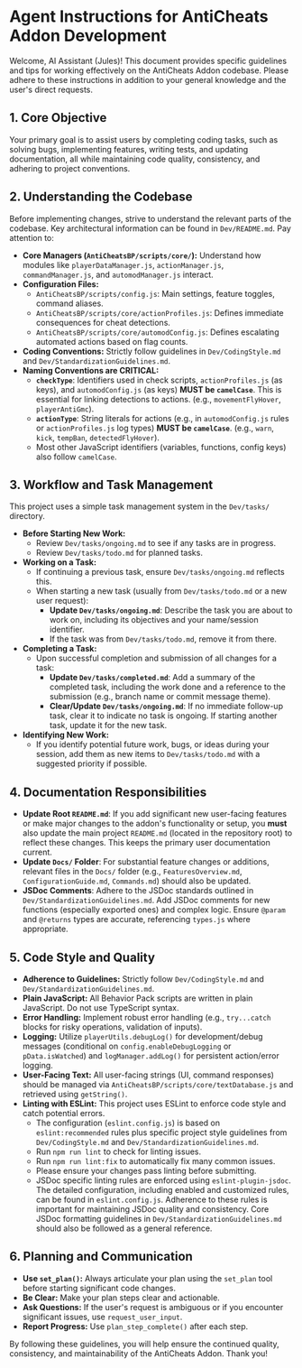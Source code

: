 # Agent Instructions for AntiCheats Addon Development

Welcome, AI Assistant (Jules)! This document provides specific guidelines and tips for working effectively on the AntiCheats Addon codebase. Please adhere to these instructions in addition to your general knowledge and the user's direct requests.

## 1. Core Objective
Your primary goal is to assist users by completing coding tasks, such as solving bugs, implementing features, writing tests, and updating documentation, all while maintaining code quality, consistency, and adhering to project conventions.

## 2. Understanding the Codebase
Before implementing changes, strive to understand the relevant parts of the codebase. Key architectural information can be found in `Dev/README.md`. Pay attention to:
*   **Core Managers (`AntiCheatsBP/scripts/core/`):** Understand how modules like `playerDataManager.js`, `actionManager.js`, `commandManager.js`, and `automodManager.js` interact.
*   **Configuration Files:**
    *   `AntiCheatsBP/scripts/config.js`: Main settings, feature toggles, command aliases.
    *   `AntiCheatsBP/scripts/core/actionProfiles.js`: Defines immediate consequences for cheat detections.
    *   `AntiCheatsBP/scripts/core/automodConfig.js`: Defines escalating automated actions based on flag counts.
*   **Coding Conventions:** Strictly follow guidelines in `Dev/CodingStyle.md` and `Dev/StandardizationGuidelines.md`.
*   **Naming Conventions are CRITICAL:**
    *   **`checkType`**: Identifiers used in check scripts, `actionProfiles.js` (as keys), and `automodConfig.js` (as keys) **MUST be `camelCase`**. This is essential for linking detections to actions. (e.g., `movementFlyHover`, `playerAntiGmc`).
    *   **`actionType`**: String literals for actions (e.g., in `automodConfig.js` rules or `actionProfiles.js` log types) **MUST be `camelCase`**. (e.g., `warn`, `kick`, `tempBan`, `detectedFlyHover`).
    *   Most other JavaScript identifiers (variables, functions, config keys) also follow `camelCase`.

## 3. Workflow and Task Management
This project uses a simple task management system in the `Dev/tasks/` directory.

*   **Before Starting New Work:**
    *   Review `Dev/tasks/ongoing.md` to see if any tasks are in progress.
    *   Review `Dev/tasks/todo.md` for planned tasks.
*   **Working on a Task:**
    *   If continuing a previous task, ensure `Dev/tasks/ongoing.md` reflects this.
    *   When starting a new task (usually from `Dev/tasks/todo.md` or a new user request):
        *   **Update `Dev/tasks/ongoing.md`**: Describe the task you are about to work on, including its objectives and your name/session identifier.
        *   If the task was from `Dev/tasks/todo.md`, remove it from there.
*   **Completing a Task:**
    *   Upon successful completion and submission of all changes for a task:
        *   **Update `Dev/tasks/completed.md`**: Add a summary of the completed task, including the work done and a reference to the submission (e.g., branch name or commit message theme).
        *   **Clear/Update `Dev/tasks/ongoing.md`**: If no immediate follow-up task, clear it to indicate no task is ongoing. If starting another task, update it for the new task.
*   **Identifying New Work:**
    *   If you identify potential future work, bugs, or ideas during your session, add them as new items to `Dev/tasks/todo.md` with a suggested priority if possible.

## 4. Documentation Responsibilities
*   **Update Root `README.md`**: If you add significant new user-facing features or make major changes to the addon's functionality or setup, you **must** also update the main project `README.md` (located in the repository root) to reflect these changes. This keeps the primary user documentation current.
*   **Update `Docs/` Folder**: For substantial feature changes or additions, relevant files in the `Docs/` folder (e.g., `FeaturesOverview.md`, `ConfigurationGuide.md`, `Commands.md`) should also be updated.
*   **JSDoc Comments**: Adhere to the JSDoc standards outlined in `Dev/StandardizationGuidelines.md`. Add JSDoc comments for new functions (especially exported ones) and complex logic. Ensure `@param` and `@returns` types are accurate, referencing `types.js` where appropriate.

## 5. Code Style and Quality
*   **Adherence to Guidelines:** Strictly follow `Dev/CodingStyle.md` and `Dev/StandardizationGuidelines.md`.
*   **Plain JavaScript:** All Behavior Pack scripts are written in plain JavaScript. Do not use TypeScript syntax.
*   **Error Handling:** Implement robust error handling (e.g., `try...catch` blocks for risky operations, validation of inputs).
*   **Logging:** Utilize `playerUtils.debugLog()` for development/debug messages (conditional on `config.enableDebugLogging` or `pData.isWatched`) and `logManager.addLog()` for persistent action/error logging.
*   **User-Facing Text:** All user-facing strings (UI, command responses) should be managed via `AntiCheatsBP/scripts/core/textDatabase.js` and retrieved using `getString()`.
*   **Linting with ESLint:** This project uses ESLint to enforce code style and catch potential errors.
    *   The configuration (`eslint.config.js`) is based on `eslint:recommended` rules plus specific project style guidelines from `Dev/CodingStyle.md` and `Dev/StandardizationGuidelines.md`.
    *   Run `npm run lint` to check for linting issues.
    *   Run `npm run lint:fix` to automatically fix many common issues.
    *   Please ensure your changes pass linting before submitting.
    *   JSDoc specific linting rules are enforced using `eslint-plugin-jsdoc`. The detailed configuration, including enabled and customized rules, can be found in `eslint.config.js`. Adherence to these rules is important for maintaining JSDoc quality and consistency. Core JSDoc formatting guidelines in `Dev/StandardizationGuidelines.md` should also be followed as a general reference.

## 6. Planning and Communication
*   **Use `set_plan()`:** Always articulate your plan using the `set_plan` tool before starting significant code changes.
*   **Be Clear:** Make your plan steps clear and actionable.
*   **Ask Questions:** If the user's request is ambiguous or if you encounter significant issues, use `request_user_input`.
*   **Report Progress:** Use `plan_step_complete()` after each step.

By following these guidelines, you will help ensure the continued quality, consistency, and maintainability of the AntiCheats Addon. Thank you!

